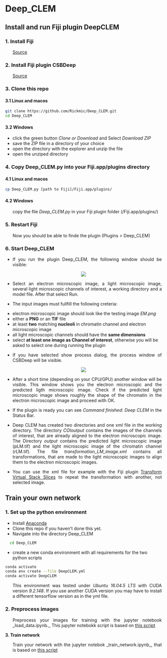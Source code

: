 # Deep_CLEM

## Install and run Fiji plugin DeepCLEM

### 1. Install Fiji

<ul>
  <p align="justify">
    <a href="https://imagej.net/Fiji/Downloads">Source</a>
  </p>
</ul>

### 2. Install Fiji plugin CSBDeep


<ul>
  <p align="justify">
    <a href="https://github.com/CSBDeep/CSBDeep_website/wiki/CSBDeep-in-Fiji-%E2%80%93-Installation">Source</a>
  </p>
</ul>

### 3. Clone this repo

#### 3.1 Linux and macos

```sh
git clone https://github.com/Rickmic/Deep_CLEM.git
cd Deep_CLEM
```

#### 3.2 Windows

<ul>
  <p align="justify">
    <li>
      click the green button <i>Clone or Download</i> and Select <i>Download ZIP</i>
    </li>
    <li>
      save the ZIP file in a directory of your choice
    </li>
    <li>
      open the directory with the explorer and unzip the file
    </li>
    <li>
      open the unziped directory 
    </li>
  </p>
</ul>

### 4. Copy Deep_CLEM.py into your Fiji.app/plugins directory

#### 4.1 Linux and macos

```sh
cp Deep_CLEM.py [path to Fiji]/Fiji.app/plugins/
```

#### 4.2 Windows

<ul>
  <p align="justify">
    copy the file <i>Deep_CLEM.py</i> in your Fiji plugin folder (/Fiji.app/plugins/)
  </p>
</ul>

### 5. Restart Fiji

<ul>
  <p align="justify">
    Now you should be able to finde the plugin (Plugins > Deep_CLEM)
  </p>
</ul>

### 6. Start Deep_CLEM


<ul>
  <li>
    <p align="justify">
      If you run the plugin Deep_CLEM, the following window should be visible:
    </p>
  </li>
</ul>



<p align="center"> 
  <img src="../assets/GUI1.png">
</p>


<ul>
  <li>
    <p align="justify">
      Select an electron microscopic image, a light microscopic image, several light microscopic channels of interest, a   working directory and a model file. After that select Run.
    </p>
  </li>
  <li>
    <p align="justify">
      The input images must fullfill the following creteria:
      <li>
        electron microscopic image should look like the testing image <i>EM.png</i>
      <li>
        either a <b>PNG</b> or an <b>TIF</b> file
      </li>
      <li>
        at least <b>two</b> matching <b>nucleoli</b> in chromatin channel and electron microscopic image
      </li>
      <li>
        all light microscopic channels should have the <b>same dimensions</b>
      </li>
      <li>
        select <b>at least one image as Channel of interest</b>, otherwise you will be asked to select one during running the plugin
      </li>
    </p>
  </li>
  <li>
    <p align="justify">
      If you have selected show process dialog, the process window of CSBDeep will be visible.
    </p>
  </li>
  </li>
</ul>



<p align="center"> 
  <img src="../assets/GUI2.png">
</p>


<ul>
  <li>
    <p align="justify"> 
      After a short time (depending on your CPU/GPU) another window will be visible. This window shows you the electron microscopic and the predicted ligth microscopic image. Check if the predicted light microscopic image shows roughly the shape of the chromatin in the electron microscopic image and proceed with OK. 
    </p>
  </li>
  <li>
    <p align="justify"> 
      If the plugin is ready you can see <i>Command finished: Deep CLEM</i> in the Status Bar.
    </p>
  </li>
    <li>
      <p align="justify"> 
        Deep CLEM has created two directories and one xml file in the working directory. The directory <i>COIoutput</i> contains the images of the channels of interest, that are already aligned to the electron microscopic image. The Directory <i>output</i> contains the predicted light microscopic image (pLM.tif) and the light microscopic image of the chromatin channel (rLM.tif). The file <i>transformation_LM_image.xml</i> contains all transformations, that are made to the light microscopic images to align them to the electron microscopic images.
      </p>
    </li>
    <li>
      <p align="justify">
        You can use the xml file for example with the Fiji plugin <a href="https://imagej.net/Transform_Virtual_Stack_Slices">Transform Virtual Stack Slices</a> to repeat the transformation with another, not selected image.
      </p>
    </li>
  </ul>



## Train your own network

### 1. Set up the python environment

<ul>
  <p align="justify">
    <li>
      Install <a href="https://www.anaconda.com/distribution/">Anaconda</a>
    </li>
    <li>
      Clone this repo if you haven't done this yet.
    </li>
    <li>
      Navigate into the directory Deep_CLEM
    </li>
  </p>
</ul>

```sh
  cd Deep_CLEM
  ```
<ul>
  <p align="justify">
    <li>
      create a new conda environment with all requirements for the two python scripts
    </li>
  </p>
</ul>

  ```sh
  conda activate
  conda env create --file DeepCLEM.yml
  conda activate DeepCLEM
  ```
  
<ul>
  <p align="justify">
    This environment was tested under <i>Ubuntu 16.04.5 LTS</i> with CUDA version <i>9.2.148</i>. If you use another CUDA version you may   have to install a different tensorflow version as in the yml file.
  </p>
</ul>

### 2. Preprocess images

<ul>
  <p align="justify">
    Preprocess your images for training with the jupyter notebook _load_data.ipynb._ This jupyter notebokk script is based on <a href="https://nbviewer.jupyter.org/url/csbdeep.bioimagecomputing.com/examples/denoising3D/1_datagen.ipynb">this script</a>
  </p>
</ul>

**3. Train network**

<ul>
  <p align="justify">
    Train your network with the jupyter notebok _train_network.ipynb_, that is based on <a href="https://nbviewer.jupyter.org/url/csbdeep.bioimagecomputing.com/examples/denoising3D/2_training.ipynb">this script</a>
  </p>
</ul>
